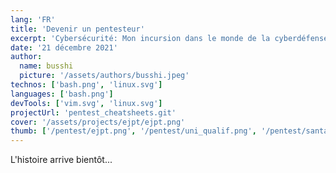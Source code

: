 ```yaml
---
lang: 'FR'
title: 'Devenir un pentesteur'
excerpt: 'Cybersécurité: Mon incursion dans le monde de la cyberdéfense'
date: '21 décembre 2021'
author:
  name: busshi
  picture: '/assets/authors/busshi.jpeg'
technos: ['bash.png', 'linux.svg']
languages: ['bash.png']
devTools: ['vim.svg', 'linux.svg']
projectUrl: 'pentest_cheatsheets.git'
cover: '/assets/projects/ejpt/ejpt.png'
thumb: ['/pentest/ejpt.png', '/pentest/uni_qualif.png', '/pentest/santa.png']
---
```


L'histoire arrive bientôt...